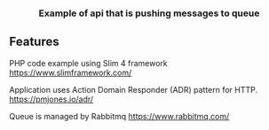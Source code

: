 <h3 align="center">Example of api that is pushing messages to queue</h3>

## Features
PHP code example using Slim 4 framework
https://www.slimframework.com/

Application uses Action Domain Responder (ADR) pattern for HTTP. https://pmjones.io/adr/

Queue is managed by Rabbitmq https://www.rabbitmq.com/

